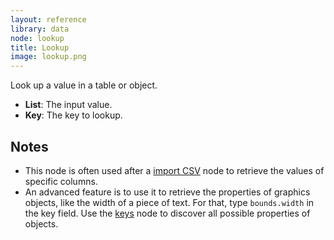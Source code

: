 ```yaml
---
layout: reference
library: data
node: lookup
title: Lookup
image: lookup.png
---
```

Look up a value in a table or object.

* **List**: The input value.
* **Key**: The key to lookup.


## Notes
* This node is often used after a [import CSV](/node/reference/data/import_csv.html) node to retrieve the values of specific columns.
* An advanced feature is to use it to retrieve the properties of graphics objects, like the width of a piece of text. For that, type `bounds.width` in the key field. Use the [keys](/node/reference/list/keys.html) node to discover all possible properties of objects.